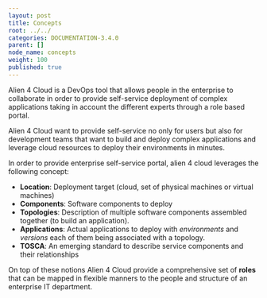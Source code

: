 ```yaml
---
layout: post
title: Concepts
root: ../../
categories: DOCUMENTATION-3.4.0
parent: []
node_name: concepts
weight: 100
published: true
---
```


Alien 4 Cloud is a DevOps tool that allows people in the enterprise to collaborate in order to provide self-service deployment of complex applications taking in account the different experts through a role based portal.

Alien 4 Cloud want to provide self-service no only for users but also for development teams that want to build and deploy complex applications and leverage cloud resources to deploy their environments in minutes.

In order to provide enterprise self-service portal, alien 4 cloud leverages the following concept:

* __Location__: Deployment target (cloud, set of physical machines or virtual machines)
* __Components__: Software components to deploy
* __Topologies__: Description of multiple software components assembled together (to build an application).
* __Applications__: Actual applications to deploy with _environments_ and _versions_ each of them being associated with a topology.
* __TOSCA__: An emerging standard to describe service components and their relationships

On top of these notions Alien 4 Cloud provide a comprehensive set of __roles__ that can be mapped in flexible manners to the people and structure of an enterprise IT department.
